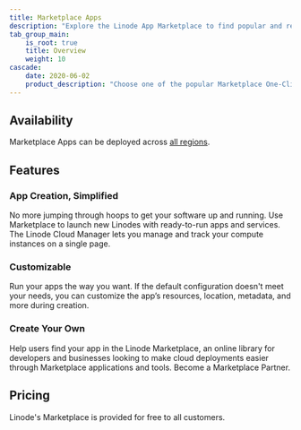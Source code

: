 ```yaml
---
title: Marketplace Apps
description: "Explore the Linode App Marketplace to find popular and ready-to-run applications and services. Use the Linode Cloud Manager to deploy one in just a few clicks."
tab_group_main:
    is_root: true
    title: Overview
    weight: 10
cascade:
    date: 2020-06-02
    product_description: "Choose one of the popular Marketplace One-Click Apps, select configuration options, and click deploy. It’s that simple. Whether you’re setting up a new development environment or a Minecraft server for the kids, you can have your app up and running with a few clicks."
---
```


## Availability

Marketplace Apps can be deployed across [all regions](https://www.linode.com/global-infrastructure/).

## Features

### App Creation, Simplified
No more jumping through hoops to get your software up and running. Use Marketplace to launch new Linodes with ready-to-run apps and services. The Linode Cloud Manager lets you manage and track your compute instances on a single page.

### Customizable
Run your apps the way you want. If the default configuration doesn't meet your needs, you can customize the app’s resources, location, metadata, and more during creation.

### Create Your Own
Help users find your app in the Linode Marketplace, an online library for developers and businesses looking to make cloud deployments easier through Marketplace applications and tools. Become a Marketplace Partner.

## Pricing

 Linode's Marketplace is provided for free to all customers.
